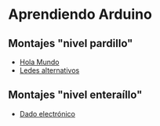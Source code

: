 # Aprendiendo Arduino

## Montajes "nivel pardillo"
- [Hola Mundo](led_blink.md)
- [Ledes alternativos](ledes_alternativos.md)


## Montajes "nivel enteraíllo"


- [Dado electrónico](dado_electrónico.md)